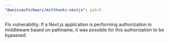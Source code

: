 ```yaml
---
"@weissaufschwarz/mitthooks-nextjs": patch
---
```


FIx vulnerability: If a Next.js application is performing authorization in middleware based on pathname, it was possible for this authorization to be bypassed.
